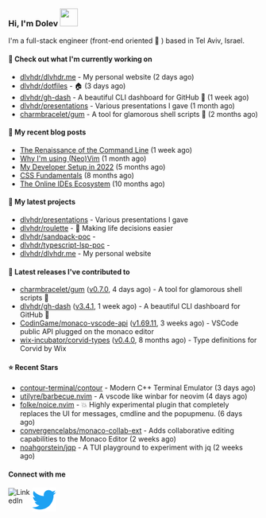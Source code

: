 ### Hi, I'm Dolev <img width="36px" height="36px" src="https://user-images.githubusercontent.com/1303154/88677602-1635ba80-d120-11ea-84d8-d263ba5fc3c0.gif" />

I'm a full-stack engineer (front-end oriented :rainbow: ) based in Tel Aviv, Israel.

#### 👷 Check out what I'm currently working on

- [dlvhdr/dlvhdr.me](https://github.com/dlvhdr/dlvhdr.me) - My personal website (2 days ago)
- [dlvhdr/dotfiles](https://github.com/dlvhdr/dotfiles) - 🏠 (3 days ago)
- [dlvhdr/gh-dash](https://github.com/dlvhdr/gh-dash) - A beautiful CLI dashboard for GitHub 🚀  (1 week ago)
- [dlvhdr/presentations](https://github.com/dlvhdr/presentations) - Various presentations I gave (1 month ago)
- [charmbracelet/gum](https://github.com/charmbracelet/gum) - A tool for glamorous shell scripts 🎀 (2 months ago)

#### 📜 My recent blog posts

- [The Renaissance of the Command Line](https://dlvhdr.me/posts/the-renaissance-of-the-command-line) (1 week ago)
- [Why I&#39;m using (Neo)Vim](https://dlvhdr.me/posts/why-im-using-vim) (1 month ago)
- [My Developer Setup in 2022](https://dlvhdr.me/posts/dev-setup) (5 months ago)
- [CSS Fundamentals](https://dlvhdr.me/posts/css-fundamentals) (8 months ago)
- [The Online IDEs Ecosystem](https://dlvhdr.me/posts/online-ides-ecosystem) (10 months ago)

#### 🌱 My latest projects

- [dlvhdr/presentations](https://github.com/dlvhdr/presentations) - Various presentations I gave
- [dlvhdr/roulette](https://github.com/dlvhdr/roulette) - :slot_machine: Making life decisions easier
- [dlvhdr/sandpack-poc](https://github.com/dlvhdr/sandpack-poc) - 
- [dlvhdr/typescript-lsp-poc](https://github.com/dlvhdr/typescript-lsp-poc) - 
- [dlvhdr/dlvhdr.me](https://github.com/dlvhdr/dlvhdr.me) - My personal website

#### 🔭 Latest releases I've contributed to

- [charmbracelet/gum](https://github.com/charmbracelet/gum) ([v0.7.0](https://github.com/charmbracelet/gum/releases/tag/v0.7.0), 4 days ago) - A tool for glamorous shell scripts 🎀
- [dlvhdr/gh-dash](https://github.com/dlvhdr/gh-dash) ([v3.4.1](https://github.com/dlvhdr/gh-dash/releases/tag/v3.4.1), 1 week ago) - A beautiful CLI dashboard for GitHub 🚀 
- [CodinGame/monaco-vscode-api](https://github.com/CodinGame/monaco-vscode-api) ([v1.69.11](https://github.com/CodinGame/monaco-vscode-api/releases/tag/v1.69.11), 3 weeks ago) - VSCode public API plugged on the monaco editor
- [wix-incubator/corvid-types](https://github.com/wix-incubator/corvid-types) ([v0.4.0](https://github.com/wix-incubator/corvid-types/releases/tag/v0.4.0), 8 months ago) - Type definitions for Corvid by Wix

#### ⭐ Recent Stars

- [contour-terminal/contour](https://github.com/contour-terminal/contour) - Modern C&#43;&#43; Terminal Emulator (3 days ago)
- [utilyre/barbecue.nvim](https://github.com/utilyre/barbecue.nvim) - A vscode like winbar for neovim (4 days ago)
- [folke/noice.nvim](https://github.com/folke/noice.nvim) - 💥 Highly experimental plugin that completely replaces the UI for messages, cmdline and the popupmenu. (6 days ago)
- [convergencelabs/monaco-collab-ext](https://github.com/convergencelabs/monaco-collab-ext) - Adds collaborative editing capabilities to the Monaco Editor (2 weeks ago)
- [noahgorstein/jqp](https://github.com/noahgorstein/jqp) - A TUI playground to experiment with jq (2 weeks ago)

#### Connect with me

[<img align="left" alt="LinkedIn" width="48px" src="https://camo.githubusercontent.com/c8a9c5b414cd812ad6a97a46c29af67239ddaeae08c41724ff7d945fb4c047e5/68747470733a2f2f6564656e742e6769746875622e696f2f537570657254696e7949636f6e732f696d616765732f7376672f6c696e6b6564696e2e737667" />][linkedin]

[<img align="left" alt="Twitter" width="48px" src="icons/twitter.svg" />][twitter]

[linkedin]: https://www.linkedin.com/in/dolev-hadar/
[twitter]: https://twitter.com/elys1um

